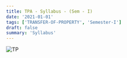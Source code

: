 ```yaml
---
title: TPA - Syllabus - (Sem - I)
date: '2021-01-01'
tags: ['TRANSFER-OF-PROPERTY', 'Semester-I']
draft: false
summary: 'Syllabus'
---
```


![TP](/static/subjects/tpa/tpa-semester-I-syllabus.webp)
